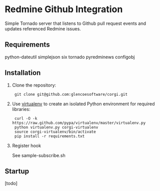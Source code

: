 Redmine Github Integration
==========================

Simple Tornado server that listens to Github pull request events and updates
referenced Redmine issues.

Requirements
------------

python-dateutil
simplejson
six
tornado
pyredminews
configobj

Installation
------------

1. Clone the repository:

        git clone git@github.com:glencoesoftware/corgi.git

2. Use [virtualenv](https://pypi.python.org/pypi/virtualenv) to create an isolated Python environment for required libraries:

        curl -O -k https://raw.github.com/pypa/virtualenv/master/virtualenv.py
        python virtualenv.py corgi-virtualenv
        source corgi-virtualenv/bin/activate
        pip install -r requirements.txt

3. Register hook

    See sample-subscribe.sh


Startup
-------

[todo]
